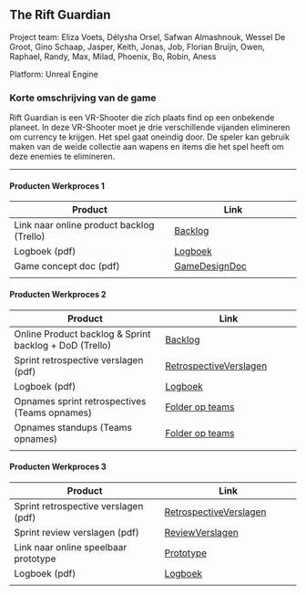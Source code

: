## The Rift Guardian
Project team: Eliza Voets, Délysha Orsel, Safwan Almashnouk, Wessel De Groot, Gino Schaap, Jasper, Keith, Jonas, Job, Florian Bruijn, Owen, Raphael, Randy, Max, Milad, Phoenix, Bo, Robin, Aness

Platform:
Unreal Engine

### Korte omschrijving van de game
Rift Guardian is een VR-Shooter die zich plaats find op een onbekende planeet. In deze VR-Shooter moet je drie verschillende vijanden elimineren om currency te krijgen. Het spel gaat oneindig door. De speler kan gebruik maken van de weide collectie aan wapens en items die het spel heeft om deze enemies te elimineren.

---
#### Producten Werkproces 1
| Product  | Link |
| ------ |  ------ |
| Link naar online product backlog (Trello) | [Backlog](https://unreal-academy.codecks.io/decks)
| Logboek (pdf)                             | [Logboek](https://mediacollegeamsterdam.sharepoint.com/:w:/r/teams/XR-labHLO/Gedeelde%20documenten/General/Stand-ups%20-%20VRShooter%202024%20-%20Periode%204.docx?d=w0cf309a08e9349c8b20631380ddeb72d&csf=1&web=1&e=1H9rk5)
| Game concept doc (pdf)                    | [GameDesignDoc](https://unreal-academy.codecks.io/decks/148-functioneel-ontwerp)
|<img width=500/>|<img width=300/>|
   
#### Producten Werkproces 2
| Product  | Link |
| ------ |  ------ |
| Online Product backlog & Sprint backlog + DoD (Trello)    | [Backlog]()
| Sprint retrospective verslagen (pdf)                      | [RetrospectiveVerslagen](https://mediacollegeamsterdam.sharepoint.com/:b:/r/teams/XR-labHLO/Gedeelde%20documenten/General/RetroSpective%20en%20SprintReview/Sprint5/RetroSpective.pdf?csf=1&web=1&e=oIz8pu)
| Logboek (pdf)                                             | [Logboek]()
| Opnames sprint retrospectives (Teams opnames)             | [Folder op teams](https://mediacollegeamsterdam.sharepoint.com/:f:/r/teams/XR-labHLO/Gedeelde%20documenten/General/RetroSpective%20en%20SprintReview/Sprint5?csf=1&web=1&e=fFpCcE)
| Opnames standups (Teams opnames)                          | [Folder op teams]()
|<img width=500/>|<img width=300/>|
   
#### Producten Werkproces 3
| Product  | Link |
| ------ |  ------ |
| Sprint retrospective verslagen (pdf)  | [RetrospectiveVerslagen](https://github.com/ElizaVoets/agp_inlever_template_ElizaVoets/blob/master/producten/Sprint%206/Retrospective%20materials/Retrospective_Verslag.pdf)
| Sprint review verslagen (pdf)         | [ReviewVerslagen](https://github.com/ElizaVoets/agp_inlever_template_ElizaVoets/blob/master/producten/Sprint%206/Sprint_Review_verslag.pdf)
| Link naar online speelbaar prototype  | [Prototype]
| Logboek (pdf)                         | [Logboek](https://github.com/ElizaVoets/agp_inlever_template_ElizaVoets/blob/master/producten/Sprint%206/Logboek%20Eliza%20Voets.pdf)
|<img width=500/>|<img width=300/>|

   [Backlog]: <https://trello.com/b/hik72z4q/mythe-2019-voorbeeld-trello>
   [Logboek]: <https://github.com/BerendWeij/agp_inlever_template/blob/master/producten/logboek.pdf>
   [GameDesignDoc]: <https://github.com/BerendWeij/agp_inlever_template/blob/master/producten/GameDesignDoc.pdf>
   [RetrospectiveVerslagen]: <https://github.com/BerendWeij/agp_inlever_template/blob/master/producten/RetrospectiveVerslagen.pdf>
   [ReviewVerslagen]: <https://github.com/BerendWeij/agp_inlever_template/blob/master/producten/ReviewVerslagen.pdf>
   [Prototype]: <https://www.mijnmytheprototype.nl>
   [Folder op teams]: <https://www.linknaarmijnfolderopteams.nl>
   
